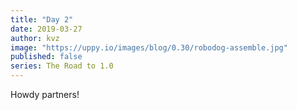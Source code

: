 ```yaml
---
title: "Day 2"
date: 2019-03-27
author: kvz
image: "https://uppy.io/images/blog/0.30/robodog-assemble.jpg"
published: false
series: The Road to 1.0
---
```


Howdy partners!